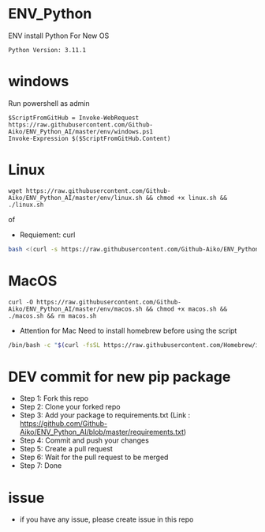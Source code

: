 # ENV_Python
 ENV install Python For New OS

```
Python Version: 3.11.1
```


# windows 
Run powershell as admin
```
$ScriptFromGitHub = Invoke-WebRequest https://raw.githubusercontent.com/Github-Aiko/ENV_Python_AI/master/env/windows.ps1
Invoke-Expression $($ScriptFromGitHub.Content)
```

# Linux
```
wget https://raw.githubusercontent.com/Github-Aiko/ENV_Python_AI/master/env/linux.sh && chmod +x linux.sh && ./linux.sh
```

of 
- Requiement: curl

```bash
bash <(curl -s https://raw.githubusercontent.com/Github-Aiko/ENV_Python_AI/master/env/linux.sh)
```

# MacOS
```
curl -O https://raw.githubusercontent.com/Github-Aiko/ENV_Python_AI/master/env/macos.sh && chmod +x macos.sh && ./macos.sh && rm macos.sh
```

- Attention for Mac
Need to install homebrew before using the script
``` bash
/bin/bash -c "$(curl -fsSL https://raw.githubusercontent.com/Homebrew/install/HEAD/install.sh)"
```


# DEV commit for new pip package
- Step 1: Fork this repo
- Step 2: Clone your forked repo
- Step 3: Add your package to requirements.txt (Link : https://github.com/Github-Aiko/ENV_Python_AI/blob/master/requirements.txt)
- Step 4: Commit and push your changes
- Step 5: Create a pull request
- Step 6: Wait for the pull request to be merged
- Step 7: Done

# issue 
- if you have any issue, please create issue in this repo